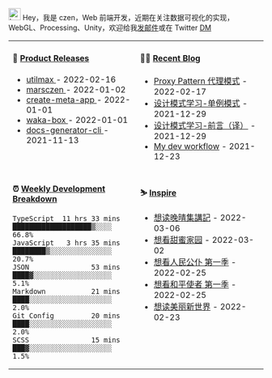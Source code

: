 
<img src="https://github.com/marsczen/marsczen/blob/master/octocat.gif" alt="hey" width="24"> Hey，我是 czen，Web 前端开发，近期在关注数据可视化的实现，WebGL、Processing、Unity，欢迎给我[发邮件](mailto:pealstyle@gmail.com)或在 Twitter [DM](https://twitter.com/ac_czen)

<table width="800px">
<tr>
<td valign="top" width="50%">

#### 🌾 <a href="https://github.com/marsczen/marsczen/blob/master/releases.md" target="_blank">Product Releases</a>

<!-- recent_releases starts -->
* <a href='https://github.com/marsczen/utilmax/releases/tag/v1.1.0' target='_blank'>utilmax </a> - 2022-02-16
* <a href='https://github.com/marsczen/marsczen/releases/tag/v0.0.1' target='_blank'>marsczen </a> - 2022-01-02
* <a href='https://github.com/marsczen/create-meta-app/releases/tag/v0.0.4' target='_blank'>create-meta-app </a> - 2022-01-01
* <a href='https://github.com/marsczen/waka-box/releases/tag/v3.0.1' target='_blank'>waka-box </a> - 2022-01-01
* <a href='https://github.com/marsczen/docs-generator-cli/releases/tag/v0.1.0' target='_blank'>docs-generator-cli </a> - 2021-11-13
<!-- recent_releases ends -->

</td>
<td valign="top" width="50%">

#### 🧗‍♂️ <a href="https://github.com/marsczen/blog/issues" target="_blank">Recent Blog</a>

<!-- blog starts -->
* <a href='https://www.github.com/marsczen/blog/issues/4' target='_blank'>Proxy Pattern 代理模式</a> - 2022-02-17
* <a href='https://www.github.com/marsczen/blog/issues/3' target='_blank'>设计模式学习-单例模式</a> - 2021-12-29
* <a href='https://www.github.com/marsczen/blog/issues/2' target='_blank'>设计模式学习-前言（译）</a> - 2021-12-29
* <a href='https://www.github.com/marsczen/blog/issues/1' target='_blank'>My dev workflow</a> - 2021-12-23
<!-- blog ends -->

</td>
</tr>
<tr>
<td valign="top" width="50%">

#### ⏰  <a href="https://gist.github.com/marsczen/0c39a3e7b4a372c6cff4a8714271308c" target="_blank">Weekly Development Breakdown</a>

<!-- code_time starts -->

```text
TypeScript  11 hrs 33 mins  ███████████████████▒░░░░  66.8%
JavaScript   3 hrs 35 mins  ████████▒░░░░░░░░░░░░░░░  20.7%
JSON               53 mins  ████▓░░░░░░░░░░░░░░░░░░░   5.1%
Markdown           21 mins  ████░░░░░░░░░░░░░░░░░░░░   2.0%
Git Config         20 mins  ████░░░░░░░░░░░░░░░░░░░░   2.0%
SCSS               15 mins  ███▓░░░░░░░░░░░░░░░░░░░░   1.5%
```

<!-- code_time ends -->

</td>
<td valign="top" width="50%">

#### ⛷️ <a href="https://www.douban.com/people/yushangyuzui/" target="_blank">Inspire</a>

<!-- douban starts -->
* <a href='https://book.douban.com/subject/3101193/' target='_blank'>想读晚晴集講記</a> - 2022-03-06
* <a href='http://movie.douban.com/subject/34858078/' target='_blank'>想看甜蜜家园</a> - 2022-03-02
* <a href='http://movie.douban.com/subject/26946524/' target='_blank'>想看人民公仆 第一季</a> - 2022-02-25
* <a href='http://movie.douban.com/subject/35209701/' target='_blank'>想看和平使者 第一季</a> - 2022-02-25
* <a href='https://book.douban.com/subject/27002046/' target='_blank'>想读美丽新世界</a> - 2022-02-23
<!-- douban ends -->

</td>
  </tr>
  </table>
